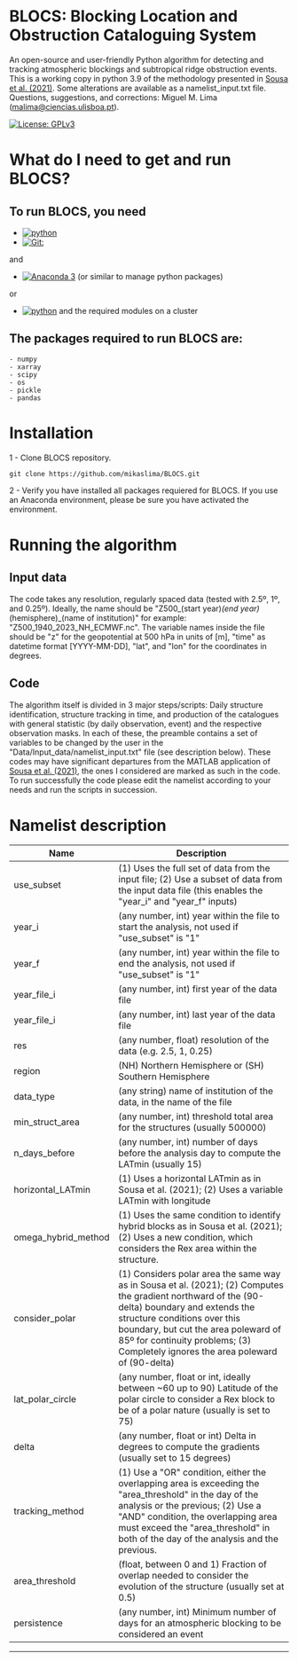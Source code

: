 # BLOCS: Blocking Location and Obstruction Cataloguing System
An open-source and user-friendly Python algorithm for detecting and tracking atmospheric blockings and subtropical ridge obstruction events.
This is a working copy in python 3.9 of the methodology presented in [Sousa et al. (2021)](https://doi.org/10.1175/JCLI-D-20-0658.1). Some alterations are available as a namelist_input.txt file.
Questions, suggestions, and corrections: Miguel M. Lima (malima@ciencias.ulisboa.pt).

[![License: GPLv3](https://img.shields.io/badge/License-GPLv3-blue.svg)](https://www.gnu.org/licenses/gpl-3.0)

# What do I need to get and run BLOCS?

## To run BLOCS, you need

   * [![python](https://img.shields.io/badge/Python-3-3776AB.svg?style=flat&logo=python&logoColor=white)](https://www.python.org)
   * [![Git: ](https://img.shields.io/badge/Git--blue)](https://git-scm.com/)

and

 * [![Anaconda 3](https://img.shields.io/badge/Anaconda-3-green.svg)](https://www.anaconda.com/) (or similar to manage python packages)

or

  *  [![python](https://img.shields.io/badge/Python-3-3776AB.svg?style=flat&logo=python&logoColor=white)](https://www.python.org) and the required modules on a cluster

## The packages required to run BLOCS are:
  
```
- numpy
- xarray
- scipy
- os
- pickle
- pandas
```

# Installation

1 - Clone BLOCS repository.

 ```
git clone https://github.com/mikaslima/BLOCS.git
  ```

2 - Verify you have installed all packages requiered for BLOCS. If you use an Anaconda environment, please be sure you have activated the environment.

# Running the algorithm

## Input data

The code takes any resolution, regularly spaced data (tested with 2.5º, 1º, and 0.25º). Ideally, the name should be "Z500_(start year)_(end year)_(hemisphere)_(name of institution)" for example: "Z500_1940_2023_NH_ECMWF.nc". The variable names inside the file should be "z" for the geopotential at 500 hPa in units of [m], "time" as datetime format [YYYY-MM-DD], "lat", and "lon" for the coordinates in degrees.

## Code

The algorithm itself is divided in 3 major steps/scripts: Daily structure identification, structure tracking in time, and production of the catalogues with general statistic (by daily observation, event) and the respective observation masks.
In each of these, the preamble contains a set of variables to be changed by the user in the "Data/Input_data/namelist_input.txt" file (see description below).
These codes may have significant departures from the MATLAB application of [Sousa et al. (2021)](https://doi.org/10.1175/JCLI-D-20-0658.1), the ones I considered are marked as such in the code.
To run successfully the code please edit the namelist according to your needs and run the scripts in succession.

# Namelist description

Name                | Description
--------------------|--------------------------------------
use_subset          | (1) Uses the full set of data from the input file; (2) Use a subset of data from the input data file (this enables the "year_i" and "year_f" inputs)
year_i              | (any number, int) year within the file to start the analysis, not used if "use_subset" is "1"
year_f              | (any number, int) year within the file to end the analysis, not used if "use_subset" is "1"
year_file_i         | (any number, int) first year of the data file
year_file_i         | (any number, int) last year of the data file
res                 | (any number, float) resolution of the data (e.g. 2.5, 1, 0.25)
region              | (NH) Northern Hemisphere or (SH) Southern Hemisphere
data_type           | (any string) name of institution of the data, in the name of the file
min_struct_area     | (any number, int) threshold total area for the structures (usually 500000)
n_days_before       | (any number, int) number of days before the analysis day to compute the LATmin (usually 15)
horizontal_LATmin   | (1) Uses a horizontal LATmin as in Sousa et al. (2021); (2) Uses a variable LATmin with longitude
omega_hybrid_method | (1) Uses the same condition to identify hybrid blocks as in Sousa et al. (2021); (2) Uses a new condition, which considers the Rex area within the structure.
consider_polar      | (1) Considers polar area the same way as in Sousa et al. (2021); (2) Computes the gradient northward of the (90-delta) boundary and extends the structure conditions over this boundary, but cut the area poleward of 85º for continuity problems; (3) Completely ignores the area poleward of (90-delta)
lat_polar_circle    | (any number, float or int, ideally between ~60 up to 90) Latitude of the polar circle to consider a Rex block to be of a polar nature (usually is set to 75)
delta               | (any number, float or int) Delta in degrees to compute the gradients (usually set to 15 degrees)
tracking_method     | (1) Use a "OR" condition, either the overlapping area is exceeding the "area_threshold" in the day of the analysis or the previous; (2) Use a "AND" condition, the overlapping area must exceed the "area_threshold" in both of the day of the analysis and the previous.
area_threshold      | (float, between 0 and 1) Fraction of overlap needed to consider the evolution of the structure (usually set at 0.5)
persistence         | (any number, int) Minimum number of days for an atmospheric blocking to be considered an event
---------------------------------------------------------------

